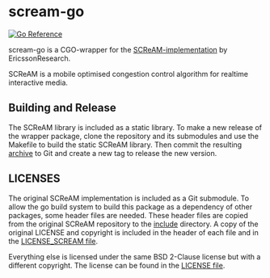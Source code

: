 # scream-go
[![Go Reference](https://pkg.go.dev/badge/github.com/mengelbart/scream-go.svg)](https://pkg.go.dev/github.com/mengelbart/scream-go)

scream-go is a CGO-wrapper for the [SCReAM-implementation](https://github.com/EricssonResearch/scream) by EricssonResearch.

SCReAM is a mobile optimised congestion control algorithm for realtime interactive media.

## Building and Release

The SCReAM library is included as a static library. To make a new release of the wrapper package, clone the repository and its submodules and use the Makefile to build the static SCReAM library. Then commit the resulting [archive](libscream.a) to Git and create a new tag to release the new version.

## LICENSES

The original SCReAM implementation is included as a Git submodule. To allow the go build system to build this package as a dependency of other packages, some header files are needed. These header files are copied from the original SCReAM repository to the [include](./include/) directory. A copy of the original LICENSE and copyright is included in the header of each file and in the [LICENSE_SCREAM file](LICENSE_SCREAM).

Everything else is licensed under the same BSD 2-Clause license but with a different copyright. The license can be found in the [LICENSE file](LICENSE).

